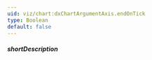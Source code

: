 ```yaml
---
uid: viz/chart:dxChartArgumentAxis.endOnTick
type: Boolean
default: false
---
```

##### shortDescription
<!-- Description goes here -->
